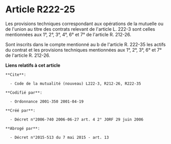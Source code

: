 # Article R222-25

Les provisions techniques correspondant aux opérations de la mutuelle ou de l'union au titre des contrats relevant de
l'article L. 222-3 sont celles mentionnées aux 1°, 2°, 3°, 4°, 6° et 7° de l'article R. 212-26.

Sont inscrits dans le compte mentionné au b de l'article R. 222-35 les actifs du contrat et les provisions techniques
mentionnées aux 1°, 2°, 3°, 6° et 7° de l'article R. 212-26.

**Liens relatifs à cet article**

	**Cite**:

	  - Code de la mutualité (nouveau) L222-3, R212-26, R222-35

	**Codifié par**:

	  - Ordonnance 2001-350 2001-04-19

	**Créé par**:

	  - Décret n°2006-740 2006-06-27 art. 4 2° JORF 29 juin 2006

	**Abrogé par**:

	  - Décret n°2015-513 du 7 mai 2015 - art. 13

